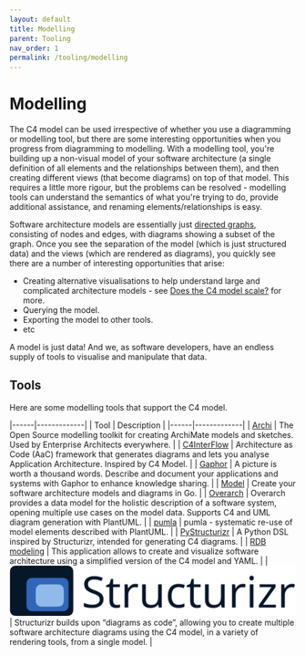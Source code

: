 ```yaml
---
layout: default
title: Modelling
parent: Tooling
nav_order: 1
permalink: /tooling/modelling
---
```


# Modelling

The C4 model can be used irrespective of whether you use a diagramming or modelling tool, but there are some
interesting opportunities when you progress from diagramming to modelling. With a modelling tool,
you're building up a non-visual model of your software architecture
(a single definition of all elements and the relationships between them), and then creating different views
(that become diagrams) on top of that model. This requires a little more rigour, but the problems can be resolved -
modelling tools can understand the semantics of what you're trying to do, provide additional assistance,
and renaming elements/relationships is easy.

Software architecture models are essentially just [directed graphs](https://en.wikipedia.org/wiki/Directed_graph),
consisting of nodes and edges, with diagrams showing a subset of the graph. Once you see the separation of the model
(which is just structured data) and the views (which are rendered as diagrams), you quickly see there are a number of
interesting opportunities that arise:

- Creating alternative visualisations to help understand large and complicated architecture models - see [Does the C4 model scale?](/faq#does-the-c4-model-scale) for more.
- Querying the model.
- Exporting the model to other tools.
- etc

A model is just data! And we, as software developers, have an endless supply of tools to visualise and manipulate that data.

## Tools

Here are some modelling tools that support the C4 model.

|------|-------------|
| Tool | Description |
|------|-------------|
| [Archi](https://www.archimatetool.com/blog/2020/04/18/c4-model-architecture-viewpoint-and-archi-4-7/)  | The Open Source modelling toolkit for creating ArchiMate models and sketches. Used by Enterprise Architects everywhere. |
| [C4InterFlow](https://github.com/SlavaVedernikov/C4InterFlow) | Architecture as Code (AaC) framework that generates diagrams and lets you analyse Application Architecture. Inspired by C4 Model. |
| [Gaphor](https://gaphor.org) | A picture is worth a thousand words. Describe and document your applications and systems with Gaphor to enhance knowledge sharing. |
| [Model](https://github.com/goadesign/model) | Create your software architecture models and diagrams in Go. |
| [Overarch](https://github.com/soulspace-org/overarch) | Overarch provides a data model for the holistic description of a software system, opening multiple use cases on the model data. Supports C4 and UML diagram generation with PlantUML. |
| [pumla](https://github.com/DrMarkusVoss/pumla/blob/main/test/examples/C4example/pumlaC4Example.md) | pumla - systematic re-use of model elements described with PlantUML. |
| [PyStructurizr](https://github.com/nielsvanspauwen/pystructurizr) | A Python DSL inspired by Structurizr, intended for generating C4 diagrams. |
| [RDB modeling](https://rdbmodel.github.io) | This application allows to create and visualize software architecture using a simplified version of the C4 model and YAML. |
| <a href="https://docs.structurizr.com"><img src="/tooling/logos/structurizr.png" alt="Structurizr" class="toolingLogo" /></a> | Structurizr builds upon “diagrams as code”, allowing you to create multiple software architecture diagrams using the C4 model, in a variety of rendering tools, from a single model. |

